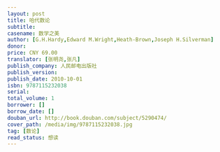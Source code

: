 ```yaml
---
layout: post
title: 哈代数论
subtitle: 
casename: 数学之美
author: [G.H.Hardy,Edward M.Wright,Heath-Brown,Joseph H.Silverman]
donor: 
price: CNY 69.00
translator: [张明尧,张凡]
publish_company: 人民邮电出版社
publish_version: 
publish_date: 2010-10-01
isbn: 9787115232038
serial: 
total_volume: 1
borrower: []
borrow_date: []
douban_url: http://book.douban.com/subject/5290474/
cover_path: /media/img/9787115232038.jpg
tag: [数论]
read_status: 想读
---
```

